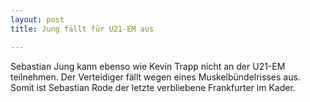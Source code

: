 ```yaml
---
layout: post
title: Jung fällt für U21-EM aus

---
```


Sebastian Jung kann ebenso wie Kevin Trapp nicht an der U21-EM teilnehmen. Der Verteidiger fällt wegen eines Muskelbündelrisses aus. Somit ist Sebastian Rode der letzte verbliebene Frankfurter im Kader.


